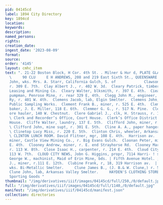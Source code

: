 ```yaml
---
pid: 04145cd
label: 1894 City Directory
key: 1894cd
location: 
keywords: 
description: 
named_persons: 
rights: 
creation_date: 
ingest_date: '2023-08-09'
format: 
source: 
order: '4145'
layout: cmhc_item
text: ". 21-22 Boston Block, H Cor. 4th St. . Milner & Hur d, PLATE GLASS INSURANCE.
  \     90 CLU     E H ANDREWS, 208 and 219 East Sixth St., QUEENSWARE  | Clohsay
  John, wks. Mrs. A. Starr, California Gulch, S. of             Clawson Nels, miner,
  r. 309 E. 7th.  Clay Albert J., r. 402 W. 3d.  Cleary Patrick, timberman, Union
  Leasing and Mining Co.  Cleary Walter, blksmith, r. 397 E. 4th.  Cieator James W.,
  pumpman, Penrose Mine, r. rear 329 E, 4th.  Clegg John M., engineer, Colo. Midland
  Ry, r. 401 W. 4th.  Clemens Jacob, lab, Elgin Smelter.  Clemens John, lab, Leadville
  Public Sampling Works.  Clement Frank B., miner, r. 525 E. 4th.  Clements Anton,
  baker, J. E. Miller, 118 E. 6th.  Clemmer G. G., r. 517 N. Pine.  Clemons John C.,
  ore hauler, 140 W. Chestnut.  Clere Gabriel J., clk, H. Strauss, r. 126 E. 7th.
  \ Clerk and Recorder’s Office, Court House.  Clerk’s Office District Court, Court
  House.  Cliffe Walter, laundry, 137 E. 5th.  Clifford John, miner, r. 500 E. 5th.
  \ Clifford John, mine supt, r. 301 E. 5th.  Cline A. A., paper hanger, J. J. Quinn.
  \ Clinetop Lucy Miss, r. 220 E. 5th.  Clinton Chris, wheeler, Arkansas Valley Smelter.
  \ CLINTON LUNCH ROOM. David Flitner, mgr, 108 E. 4th.  Harrison av.  Cloonan Michael,
  miner, Castle View Mining Co., r. Big Evans Gulch.  Cloonan Peter, miner, r. 421
  E. 4th.  Clooney Andrew, miner, r. E. end Strayhorse Rd.  Clooney Margaret Mrs.,
  r. 113 W. 8th.  Close Isaac H., carpenter, r. 214 E. 4th.  Cloud City Conservatories,
  113 W. 7th.  CLOUD CITY NEWS, Jobn G. Higgins, propr, 7114 Harri- ! son av. |  Clough
  George W., machinist, Maid of Erin Mine, bds. | Fifth Avenue Hotel. ;  Cloyd Henry
  J., miner, r.111 E. 12th.  Clubine Frank, r, 18, 319 Harrison av.  | Clunas Donald,
  wks. Bi-Metallic Smelter.     Clune James B., (J. B.& W. Clune,) r. 520 W. Elm.
  Clune John, lab, Arkansas Valley Smelter.     HAYDEN'S CLOTHING STORE, Rarnartl’s
  Sporting Goods "
thumbnail: "/img/derivatives/iiif/images/04145cd/full/250,/0/default.jpg"
full: "/img/derivatives/iiif/images/04145cd/full/1140,/0/default.jpg"
manifest: "/img/derivatives/iiif/04145cd/manifest.json"
collection: directories
---
```

